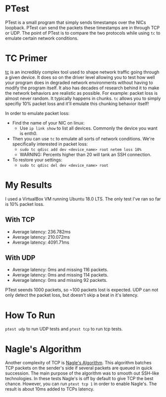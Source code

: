 # PTest
PTest is a small program that simply sends timestamps over the NICs loopback.
PTest can send the packets these timestamps are in through TCP or UDP.
The point of PTest is to compare the two protocols while using `tc` to emulate certain network conditions.

# TC Primer
[tc](https://man7.org/linux/man-pages/man8/tc.8.html) is an incredibly complex tool used to shape network traffic going through a given device. It does so on the driver level allowing you to test how well your program does in degraded network environments without having to modify the program itself. It also has decades of research behind it to make the network behaviors are realistic as possible. For example: packet loss is almost never random. It typically happens in chunks. `tc` allows you to simply specifiy 10% packet loss and it'll emulate this chunking behavior itself!

In order to emulate packet loss:
- Find the name of your NIC on linux:
    - Use `ip link show` to list all devices. Commonly the device you want is enth0.
- Then you can use `tc` to emulate all sorts of network conditions. We're specifically interested in packet loss:
    - `sudo tc qdisc add dev <device_name> root netem loss 10%`
    - WARNING: Percents higher than 20 will tank an SSH connection.
- To restore your settings:
    - `sudo tc qdisc del dev <device_name> root`
 
# My Results
I used a VirtualBox VM running Ubuntu 18.0 LTS. The only test I've ran so far is 10% packet loss.
## With TCP
- Average latency: 236.782ms
- Average latency: 210.072ms
- Average latency: 4091.71ms
## With UDP
- Average latency: 0ms and missing 116 packets.
- Average latency: 0ms and missing 114 packets.
- Average latency: 0ms and missing 92 packets.

PTest seends 1000 packets, so ~100 packets lost is expected.
UDP can not only detect the packet loss, but doesn't skip a beat in it's latency.

# How To Run
`ptest udp` to run UDP tests and `ptest tcp` to run tcp tests.

# Nagle's Algorithm
Another complexity of TCP is [Nagle's Algorithm](https://en.wikipedia.org/wiki/Nagle%27s_algorithm). This algorithm batches TCP packets on the sender's side if several packets are queued in quick succession. The main purpose of the algorithm was to smooth out SSH-like technologies. In these tests Nagle's is off by default to give TCP the best chance. However, you can run `ptest tcp 1` in order to enable Nagle's. The result is about 10ms added to TCPs latency.